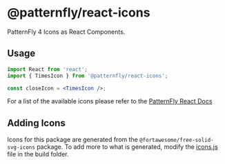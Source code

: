 # @patternfly/react-icons

PatternFly 4 Icons as React Components.

## Usage

```jsx
import React from 'react';
import { TimesIcon } from '@patternfly/react-icons';

const closeIcon = <TimesIcon />;
```

For a list of the available icons please refer to the [PatternFly React Docs](https://patternfly-react.surge.sh/patternfly-4/styles/icons)

## Adding Icons

Icons for this package are generated from the `@fortawesome/free-solid-svg-icons` package. To add more to what is generated, modify the [icons.js](./build/icons.js) file in the build folder.
